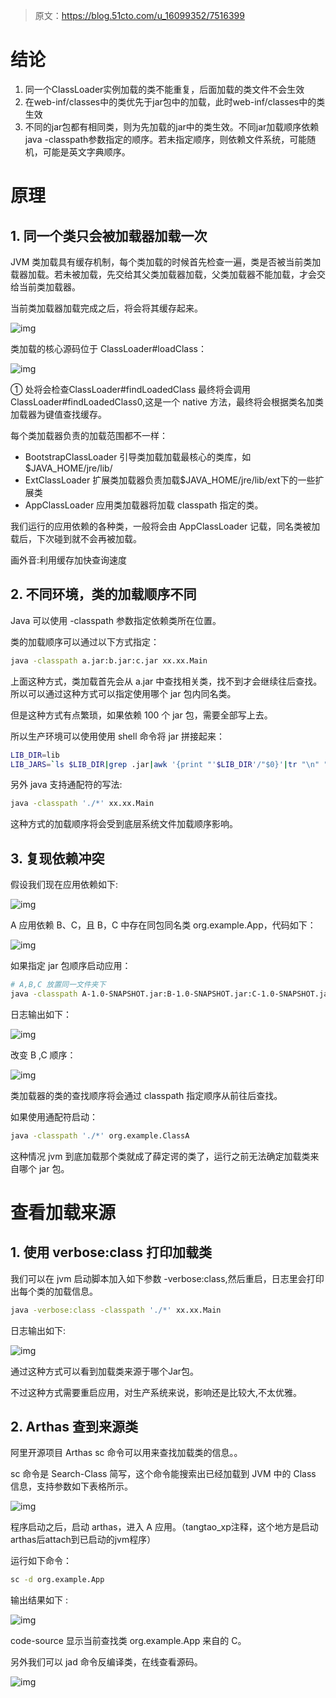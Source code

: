 > 原文：https://blog.51cto.com/u_16099352/7516399

# 结论

1. 同一个ClassLoader实例加载的类不能重复，后面加载的类文件不会生效
2. 在web-inf/classes中的类优先于jar包中的加载，此时web-inf/classes中的类生效
3. 不同的jar包都有相同类，则为先加载的jar中的类生效。不同jar加载顺序依赖java -classpath参数指定的顺序。若未指定顺序，则依赖文件系统，可能随机，可能是英文字典顺序。

# 原理

## 1. 同一个类只会被加载器加载一次

JVM 类加载具有缓存机制，每个类加载的时候首先检查一遍，类是否被当前类加载器加载。若未被加载，先交给其父类加载器加载，父类加载器不能加载，才会交给当前类加载器。

当前类加载器加载完成之后，将会将其缓存起来。

![img](./images/同名类加载优先级/1743415250417-e0c6328b-6da1-4adb-9fbc-ccd798b3e903.png)

类加载的核心源码位于 ClassLoader#loadClass：

![img](./images/同名类加载优先级/1743415264578-6959f8cb-3454-4472-880b-a6dfc3399070.png)

① 处将会检查ClassLoader#findLoadedClass 最终将会调用 ClassLoader#findLoadedClass0,这是一个 native 方法，最终将会根据类名加类加载器为键值查找缓存。

每个类加载器负责的加载范围都不一样：

- BootstrapClassLoader 引导类加载加载最核心的类库，如 $JAVA_HOME/jre/lib/
- ExtClassLoader 扩展类加载器负责加载$JAVA_HOME/jre/lib/ext下的一些扩展类
- AppClassLoader 应用类加载器将加载 classpath 指定的类。

我们运行的应用依赖的各种类，一般将会由 AppClassLoader 记载，同名类被加载后，下次碰到就不会再被加载。

画外音:利用缓存加快查询速度

## 2. 不同环境，类的加载顺序不同

Java 可以使用 -classpath 参数指定依赖类所在位置。

类的加载顺序可以通过以下方式指定：

```bash
java -classpath a.jar:b.jar:c.jar xx.xx.Main
```

上面这种方式，类加载首先会从 a.jar 中查找相关类，找不到才会继续往后查找。所以可以通过这种方式可以指定使用哪个 jar 包内同名类。

但是这种方式有点繁琐，如果依赖 100 个 jar 包，需要全部写上去。

所以生产环境可以使用使用 shell 命令将 jar 拼接起来：

```bash
LIB_DIR=lib
LIB_JARS=`ls $LIB_DIR|grep .jar|awk '{print "'$LIB_DIR'/"$0}'|tr "\n" ":"`
```

另外 java 支持通配符的写法:

```bash
java -classpath './*' xx.xx.Main
```

这种方式的加载顺序将会受到底层系统文件加载顺序影响。

## 3. 复现依赖冲突

假设我们现在应用依赖如下:

![img](./images/同名类加载优先级/1743415425083-41d97cea-f1fe-49b0-a1ff-b1f6fe8d0a53.png)

A 应用依赖 B、C，且 B，C 中存在同包同名类 org.example.App，代码如下：

![img](./images/同名类加载优先级/1743415438004-c1681ef1-da49-450c-927c-93f6092b7578.png)

如果指定 jar 包顺序启动应用：

```bash
# A,B,C 放置同一文件夹下
java -classpath A-1.0-SNAPSHOT.jar:B-1.0-SNAPSHOT.jar:C-1.0-SNAPSHOT.jar org.example.ClassA
```

日志输出如下：

![img](./images/同名类加载优先级/1743415472133-5f80e297-7728-4542-9ede-e8fc3dfe24a9.png)

改变 B ,C 顺序：

![img](./images/同名类加载优先级/1743415480579-d30e947b-576c-4503-9435-dde800c46143.png)

类加载器的类的查找顺序将会通过 classpath 指定顺序从前往后查找。

如果使用通配符启动：

```bash
java -classpath './*' org.example.ClassA
```

这种情况 jvm 到底加载那个类就成了薛定谔的类了，运行之前无法确定加载类来自哪个 jar 包。

# 查看加载来源

## 1. 使用 verbose:class 打印加载类

我们可以在 jvm 启动脚本加入如下参数 -verbose:class,然后重启，日志里会打印出每个类的加载信息。

```bash
java -verbose:class -classpath './*' xx.xx.Main
```

日志输出如下:

![img](./images/同名类加载优先级/1743415611507-97a4b053-b309-4406-a237-7531fefd7650.png)

通过这种方式可以看到加载类来源于哪个Jar包。

不过这种方式需要重启应用，对生产系统来说，影响还是比较大,不太优雅。

## 2. Arthas 查到来源类

阿里开源项目 Arthas sc 命令可以用来查找加载类的信息。。

sc 命令是 Search-Class 简写，这个命令能搜索出已经加载到 JVM 中的 Class 信息，支持参数如下表格所示。

![img](./images/同名类加载优先级/1743415624073-54662d71-c08e-45c0-84ad-c04ed9cdb1e7.png)

程序启动之后，启动 arthas，进入 A 应用。（tangtao_xp注释，这个地方是启动arthas后attach到已启动的jvm程序）

运行如下命令：

```bash
sc -d org.example.App
```

输出结果如下 :

![img](./images/同名类加载优先级/1743415637825-d77494f0-2745-4c12-9efe-e7210550b182.png)

code-source 显示当前查找类 org.example.App 来自的 C。

另外我们可以 jad 命令反编译类，在线查看源码。

![img](./images/同名类加载优先级/1743415649344-9478f109-9f1e-4a46-a4fb-318aa196ff17.png)
